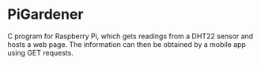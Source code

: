 # PiGardener
C program for Raspberry Pi, which gets readings from a DHT22 sensor and hosts a web page. The information can then be obtained by a mobile app using GET requests.
